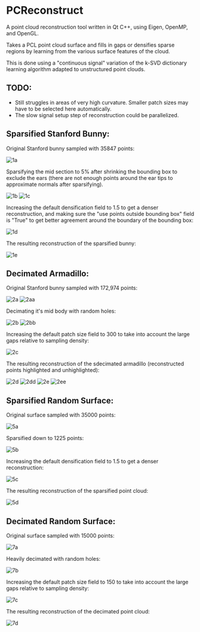 # PCReconstruct

A point cloud reconstruction tool written in Qt C++, using Eigen, OpenMP, and OpenGL.

Takes a PCL point cloud surface and fills in gaps or densifies sparse regions by learning from the various surface features of the cloud.

This is done using a "continuous signal" variation of the k-SVD dictionary learning algorithm adapted to unstructured point clouds.

## TODO: 
* Still struggles in areas of very high curvature. Smaller patch sizes may have to be selected here automatically. 
* The slow signal setup step of reconstruction could be parallelized.

## Sparsified Stanford Bunny:
Original Stanford bunny sampled with 35847 points: 

![1a](https://github.com/codearxiv/PCReconstruct/blob/master/images/Capture1a.PNG)

Sparsifying the mid section to 5% after shrinking the bounding box to exclude
the ears (there are not enough points around the ear tips to approximate normals 
after sparsifying).

![1b](https://github.com/codearxiv/PCReconstruct/blob/master/images/Capture1b.PNG)
![1c](https://github.com/codearxiv/PCReconstruct/blob/master/images/Capture1c.PNG)

Increasing the default densification field to 1.5 to get a denser reconstruction,
and making sure the "use points outside bounding box" field is "True" to get better
agreement around the boundary of the bounding box:

![1d](https://github.com/codearxiv/PCReconstruct/blob/master/images/Capture1d.PNG)

The resulting reconstruction of the sparsified bunny: 

![1e](https://github.com/codearxiv/PCReconstruct/blob/master/images/Capture1e.PNG)

## Decimated Armadillo:
Original Stanford bunny sampled with 172,974 points: 

![2a](https://github.com/codearxiv/PCReconstruct/blob/master/images/Capture2a.PNG)
![2aa](https://github.com/codearxiv/PCReconstruct/blob/master/images/Capture2aa.PNG)

Decimating it's mid body with random holes:

![2b](https://github.com/codearxiv/PCReconstruct/blob/master/images/Capture2b.PNG)
![2bb](https://github.com/codearxiv/PCReconstruct/blob/master/images/Capture2bb.PNG)

Increasing the default patch size field to 300 to take into account the large gaps relative to sampling density:

![2c](https://github.com/codearxiv/PCReconstruct/blob/master/images/Capture2c.PNG)

The resulting reconstruction of the sdecimated armadillo (reconstructed points highlighted and unhighlighted): 

![2d](https://github.com/codearxiv/PCReconstruct/blob/master/images/Capture2d.PNG)
![2dd](https://github.com/codearxiv/PCReconstruct/blob/master/images/Capture2dd.PNG)
![2e](https://github.com/codearxiv/PCReconstruct/blob/master/images/Capture2e.PNG)
![2ee](https://github.com/codearxiv/PCReconstruct/blob/master/images/Capture2ee.PNG)


## Sparsified Random Surface:
Original surface sampled with 35000 points: 

![5a](https://github.com/codearxiv/PCReconstruct/blob/master/images/Capture5a.PNG)

Sparsified down to 1225 points: 

![5b](https://github.com/codearxiv/PCReconstruct/blob/master/images/Capture5b.PNG)

Increasing the default densification field to 1.5 to get a denser reconstruction:

![5c](https://github.com/codearxiv/PCReconstruct/blob/master/images/Capture5c.PNG)

The resulting reconstruction of the sparsified point cloud: 

![5d](https://github.com/codearxiv/PCReconstruct/blob/master/images/Capture5d.PNG)


## Decimated Random Surface:
Original surface sampled with 15000 points:

![7a](https://github.com/codearxiv/PCReconstruct/blob/master/images/Capture7a.PNG)

Heavily decimated with random holes:

![7b](https://github.com/codearxiv/PCReconstruct/blob/master/images/Capture7b.PNG)

Increasing the default patch size field to 150 to take into account the large gaps relative to sampling density:

![7c](https://github.com/codearxiv/PCReconstruct/blob/master/images/Capture7c.PNG)

The resulting reconstruction of the decimated point cloud:

![7d](https://github.com/codearxiv/PCReconstruct/blob/master/images/Capture7d.PNG)


